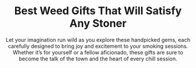 ---
layout: post
title: Best Weed Gifts That Will Satisfy Any Stoner
subtitle: Let your imagination run wild as you explore these handpicked gems, each carefully designed to bring joy and excitement to your smoking sessions. Whether it’s for yourself or a fellow aficionado, these gifts are sure to become the talk of the town and the heart of every chill session.
header-img: "img/post/2023/09/copied/weed-gifts.jpg"
header-style: text
permalink: "/weed-gifts/"
catalog: true
tags:
  - Recipients 
  - Men
---     